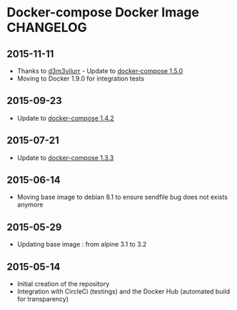 # Docker-compose Docker Image CHANGELOG

## 2015-11-11
* Thanks to [d3m3vilurr](https://github.com/dduportal-dockerfiles/docker-compose/pull/21) - Update to [docker-compose 1.5.0](https://github.com/docker/compose/releases/tag/1.5.0)
* Moving to Docker 1.9.0 for integration tests

## 2015-09-23
* Update to [docker-compose 1.4.2](https://github.com/docker/compose/releases/tag/1.4.2)

## 2015-07-21
* Update to [docker-compose 1.3.3](https://github.com/docker/compose/releases/tag/1.3.3)

## 2015-06-14
* Moving base image to debian 8.1 to ensure sendfile bug does not exists anymore

## 2015-05-29
* Updating base image : from alpine 3.1 to 3.2

## 2015-05-14
* Initial creation of the repository
* Integration with CircleCi (testings) and the Docker Hub (automated build for transparency)
